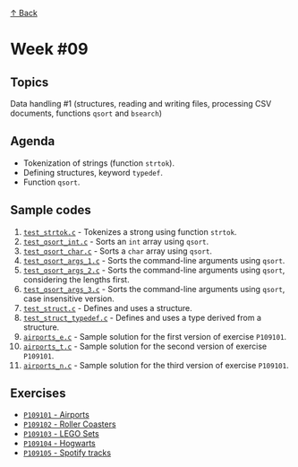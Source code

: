 [↑ Back](../README.md)

# Week #09

## Topics

Data handling #1 (structures, reading and writing files, processing CSV documents, functions `qsort` and `bsearch`)

## Agenda

* Tokenization of strings (function `strtok`).
* Defining structures, keyword `typedef`.
* Function `qsort`.

## Sample codes

1. [`test_strtok.c`](./samples/test_strtok.c) - Tokenizes a strong using function `strtok`.
1. [`test_qsort_int.c`](./samples/test_qsort_int.c) - Sorts an `int` array using `qsort`.
1. [`test_qsort_char.c`](./samples/test_qsort_char.c) - Sorts a `char` array using `qsort`.
1. [`test_qsort_args_1.c`](./samples/test_qsort_args_1.c) - Sorts the command-line arguments using `qsort`.
1. [`test_qsort_args_2.c`](./samples/test_qsort_args_2.c) - Sorts the command-line arguments using `qsort`, considering the lengths first.
1. [`test_qsort_args_3.c`](./samples/test_qsort_args_3.c) - Sorts the command-line arguments using `qsort`, case insensitive version.
1. [`test_struct.c`](./samples/test_struct.c) - Defines and uses a structure.
1. [`test_struct_typedef.c`](./samples/test_struct_typedef.c) - Defines and uses a type derived from a structure.
1. [`airports_e.c`](./samples/airports_e.c) - Sample solution for the first version of exercise `P109101`.
1. [`airports_t.c`](./samples/airports_t.c) - Sample solution for the second version of exercise `P109101`.
1. [`airports_n.c`](./samples/airports_n.c) - Sample solution for the third version of exercise `P109101`.

## Exercises

* [`P109101` - Airports](./exercises/P109101.md)
* [`P109102` - Roller Coasters](./exercises/P109102.md)
* [`P109103` - LEGO Sets](./exercises/P109103.md)
* [`P109104` - Hogwarts](./exercises/P109104.md)
* [`P109105` - Spotify tracks](./exercises/P109105.md)
